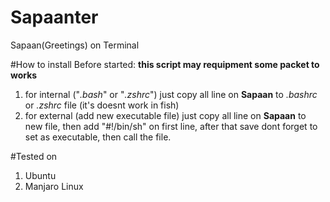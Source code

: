 # Sapaanter
Sapaan(Greetings) on Terminal

#How to install
Before started: **this script may requipment some packet to works**


1. for internal ("*.bash*" or "*.zshrc*")
just copy all line on **Sapaan** to *.bashrc* or *.zshrc* file (it's doesnt work in fish)
2. for external (add new executable file)
just copy all line on **Sapaan** to new file, then add "#!/bin/sh" on first line, after that save dont forget to set as executable, then call the file.

#Tested on
1. Ubuntu
2. Manjaro Linux
